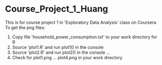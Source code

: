 # Course_Project_1_Huang
This is for course project 1 in 'Exploratory Data Analysis' class on Coursera
To get the png files:
1. Copy file 'household_power_consumption.txt' to your work directory for R
2. Source 'plot1.R' and run plot1() in the console
3. Source 'plot2.R' and run plot2() in the console
...
4. Check for plot1.png ... plot4.png in your work directory